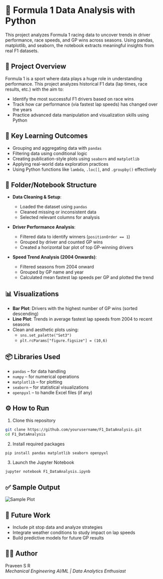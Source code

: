 
# 🏁 Formula 1 Data Analysis with Python

This project analyzes Formula 1 racing data to uncover trends in driver performance, race speeds, and GP wins across seasons. Using pandas, matplotlib, and seaborn, the notebook extracts meaningful insights from real F1 datasets.

## 🚀 Project Overview

Formula 1 is a sport where data plays a huge role in understanding performance. This project analyzes historical F1 data (lap times, race results, etc.) with the aim to:

- Identify the most successful F1 drivers based on race wins
- Track how car performance (via fastest lap speeds) has changed over the years
- Practice advanced data manipulation and visualization skills using Python

## 🧠 Key Learning Outcomes

- Grouping and aggregating data with `pandas`
- Filtering data using conditional logic
- Creating publication-style plots using `seaborn` and `matplotlib`
- Applying real-world data exploration practices
- Using Python functions like `lambda`, `.loc[]`, and `.groupby()` effectively

## 📁 Folder/Notebook Structure

- **Data Cleaning & Setup**:
  - Loaded the dataset using `pandas`
  - Cleaned missing or inconsistent data
  - Selected relevant columns for analysis

- **Driver Performance Analysis**:
  - Filtered data to identify winners (`positionOrder == 1`)
  - Grouped by driver and counted GP wins
  - Created a horizontal bar plot of top GP-winning drivers

- **Speed Trend Analysis (2004 Onwards)**:
  - Filtered seasons from 2004 onward
  - Grouped by GP name and year
  - Calculated mean fastest lap speeds per GP and plotted the trend

## 📊 Visualizations

- **Bar Plot**: Drivers with the highest number of GP wins (sorted descending)
- **Line Plot**: Trends in average fastest lap speeds from 2004 to recent seasons
- Clean and aesthetic plots using:
  - `sns.set_palette("Set3")`
  - `plt.rcParams["figure.figsize"] = (10,6)`

## 📦 Libraries Used

- `pandas` – for data handling
- `numpy` – for numerical operations
- `matplotlib` – for plotting
- `seaborn` – for statistical visualizations
- `openpyxl` – to handle Excel files (if any)

## ⚙️ How to Run

1. Clone this repository

```bash
git clone https://github.com/yourusername/F1_DataAnalysis.git
cd F1_DataAnalysis
```

2. Install required packages

```bash
pip install pandas matplotlib seaborn openpyxl
```

3. Launch the Jupyter Notebook

```bash
jupyter notebook F1_DataAnalysis.ipynb
```

## ✅ Sample Output

![Sample Plot](https://upload.wikimedia.org/wikipedia/commons/thumb/4/44/Simple_bar_chart.svg/800px-Simple_bar_chart.svg.png)

## 📌 Future Work

- Include pit stop data and analyze strategies
- Integrate weather conditions to study impact on lap speeds
- Build predictive models for future GP results

## 👨‍💻 Author

Praveen S R  
*Mechanical Engineering  AI/ML | Data Analytics Enthusiast*

